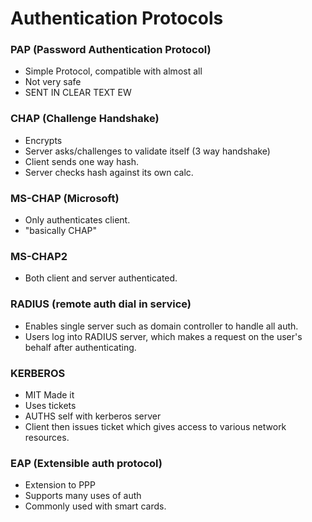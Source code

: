 # Authentication Protocols

### PAP (Password Authentication Protocol)

- Simple Protocol, compatible with almost all
- Not very safe
- SENT IN CLEAR TEXT EW

### CHAP (Challenge Handshake)

- Encrypts
- Server asks/challenges to validate itself (3 way handshake)
- Client sends one way hash. 
- Server checks hash against its own calc. 

### MS-CHAP (Microsoft) 

- Only authenticates client. 
- "basically CHAP" 

### MS-CHAP2

- Both client and server authenticated. 

### RADIUS (remote auth dial in service)

- Enables single server such as domain controller to handle all auth.
- Users log into RADIUS server, which makes a request on the user's behalf after authenticating. 

### KERBEROS

- MIT Made it
- Uses tickets
- AUTHS self with kerberos server
- Client then issues ticket which gives access to various network resources.

### EAP (Extensible auth protocol)

- Extension to PPP
- Supports many uses of auth
- Commonly used with smart cards. 

